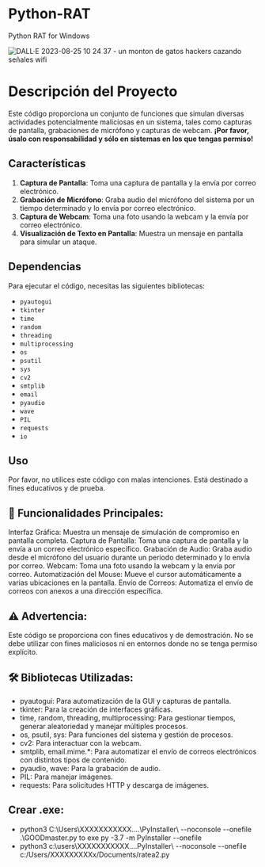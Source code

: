 # Python-RAT
Python RAT for Windows

![DALL·E 2023-08-25 10 24 37 - un monton de gatos hackers cazando señales wifi](https://github.com/jarvarbin/Python-RAT/assets/93614373/ee8e28fd-1117-4921-8221-2686366889f3)


# Descripción del Proyecto

Este código proporciona un conjunto de funciones que simulan diversas actividades potencialmente maliciosas en un sistema, tales como capturas de pantalla, grabaciones de micrófono y capturas de webcam. **¡Por favor, úsalo con responsabilidad y sólo en sistemas en los que tengas permiso!**

## Características

1. **Captura de Pantalla**: Toma una captura de pantalla y la envía por correo electrónico.
2. **Grabación de Micrófono**: Graba audio del micrófono del sistema por un tiempo determinado y lo envía por correo electrónico.
3. **Captura de Webcam**: Toma una foto usando la webcam y la envía por correo electrónico.
4. **Visualización de Texto en Pantalla**: Muestra un mensaje en pantalla para simular un ataque.

## Dependencias

Para ejecutar el código, necesitas las siguientes bibliotecas:

- `pyautogui`
- `tkinter`
- `time`
- `random`
- `threading`
- `multiprocessing`
- `os`
- `psutil`
- `sys`
- `cv2`
- `smtplib`
- `email`
- `pyaudio`
- `wave`
- `PIL`
- `requests`
- `io`

## Uso

Por favor, no utilices este código con malas intenciones. Está destinado a fines educativos y de prueba.





## 📌 Funcionalidades Principales:

Interfaz Gráfica: Muestra un mensaje de simulación de compromiso en pantalla completa.
Captura de Pantalla: Toma una captura de pantalla y la envía a un correo electrónico específico.
Grabación de Audio: Graba audio desde el micrófono del usuario durante un periodo determinado y lo envía por correo.
Webcam: Toma una foto usando la webcam y la envía por correo.
Automatización del Mouse: Mueve el cursor automáticamente a varias ubicaciones en la pantalla.
Envío de Correos: Automatiza el envío de correos con anexos a una dirección específica.

## ⚠️ Advertencia:

Este código se proporciona con fines educativos y de demostración. No se debe utilizar con fines maliciosos ni en entornos donde no se tenga permiso explícito.

## 🛠️ Bibliotecas Utilizadas:

- pyautogui: Para automatización de la GUI y capturas de pantalla.
- tkinter: Para la creación de interfaces gráficas.
- time, random, threading, multiprocessing: Para gestionar tiempos, generar aleatoriedad y manejar múltiples procesos.
- os, psutil, sys: Para funciones del sistema y gestión de procesos.
- cv2: Para interactuar con la webcam.
- smtplib, email.mime.*: Para automatizar el envío de correos electrónicos con distintos tipos de contenido.
- pyaudio, wave: Para la grabación de audio.
- PIL: Para manejar imágenes.
- requests: Para solicitudes HTTP y descarga de imágenes.


## Crear .exe:

 - python3 C:\Users\XXXXXXXXXXX\....\PyInstaller\ --noconsole --onefile .\GOODmaster.py
 to exe py -3.7 -m PyInstaller --onefile 
 - python3 c:\users\XXXXXXXXXXX\....PyInstaller\ --noconsole --onefile c:/Users/XXXXXXXXXx/Documents/ratea2.py

